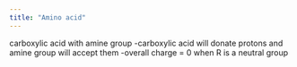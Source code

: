 ```yaml
---
title: "Amino acid"
---
```

carboxylic acid with amine group
-carboxylic acid will donate protons and amine group will accept them
-overall charge = 0 when R is a neutral group

